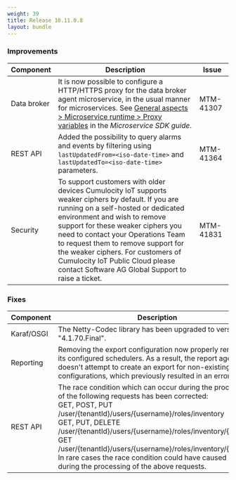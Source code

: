 ```yaml
---
weight: 39
title: Release 10.11.0.8
layout: bundle
---
```


<!--10.11.0.5 - 10.11.0.8-->

### Improvements

<div><table ><colgroup>
<col style="width: 15%;"><col style="width: 70%;"><col style="width: 15%;"></colgroup>
<thead><tr>
<th>
Component</th>
<th>
Description</th>
<th>
Issue</th>
</tr>
</thead><tbody>

<tr>
<td>
Data broker</td>
<td> It is now possible to configure a HTTP/HTTPS proxy for the data broker agent microservice, in the usual manner for microservices. See <a href="https://cumulocity.com/guides/10.11.0/microservice-sdk/concept/#proxy-variables" class="no-ajaxy">General aspects > Microservice runtime > Proxy variables</a> in the <i>Microservice SDK guide</i>. </td>
<td>
MTM-41307</td>
</tr>

<tr>
<td>
REST API</td>
<td> Added the possibility to query alarms and events by filtering using <code>lastUpdatedFrom=&lt;iso-date-time&gt;</code> and <code>lastUpdatedTo=&lt;iso-date-time&gt;</code> parameters. </td>
<td>
MTM-41364</td>
</tr>

<tr>
<td>
Security</td>
<td> To support customers with older devices Cumulocity IoT supports weaker ciphers by default. If you are running on a self-hosted or dedicated environment and wish to remove support for these weaker ciphers you need to contact your Operations Team to request them to remove support for the weaker ciphers. For customers of Cumulocity IoT Public Cloud please contact Software AG Global Support to raise a ticket.</td>
<td>
MTM-41831</td>
</tr>

</tbody></table></div>


### Fixes

<div><table ><colgroup>
<col style="width: 15%;"><col style="width: 70%;"><col style="width: 15%;"></colgroup>
<thead><tr>
<th>
Component</th>
<th>
Description</th>
<th>
Issue</th>
</tr>
</thead><tbody>


<tr>
<td>
Karaf/OSGI</td>
<td>The Netty-Codec library has been upgraded to version "4.1.70.Final".</td>
<td>
MTM-42144</td>
</tr>

<tr>
<td>
Reporting</td>
<td> Removing the export configuration now properly removes its configured schedulers. As a result, the report agent doesn't attempt to create an export for non-existing configurations, which previously resulted in an error in logs.</td>
<td>
MTM-40358</td>
</tr>

<tr>
<td>
REST API</td>
<td> The race condition which can occur during the processing of the following requests has been corrected:
<br>GET, POST, PUT /user/{tenantId}/users/{username}/roles/inventory
<br>GET, PUT, DELETE /user/{tenantId}/users/{username}/roles/inventory/{id}
<br>GET /user/{tenantId}/users/{username}/roles/inventory/{id}/roles
<br>In rare cases the race condition could have caused errors during the processing of the above requests.</td>
<td>
MTM-41855</td>
</tr>

</tbody></table></div>
